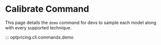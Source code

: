 # Calibrate Command

This page details the `demo` command for devs to sample
each model along with every supported technique.

::: optpricing.cli.commands.demo
